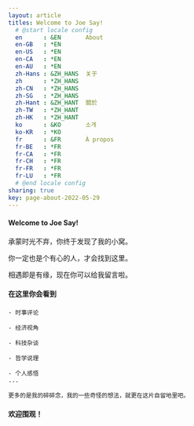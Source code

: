```yaml
---
layout: article
titles: Welcome to Joe Say!
  # @start locale config
  en      : &EN       About
  en-GB   : *EN
  en-US   : *EN
  en-CA   : *EN
  en-AU   : *EN
  zh-Hans : &ZH_HANS  关于
  zh      : *ZH_HANS
  zh-CN   : *ZH_HANS
  zh-SG   : *ZH_HANS
  zh-Hant : &ZH_HANT  關於
  zh-TW   : *ZH_HANT
  zh-HK   : *ZH_HANT
  ko      : &KO       소개
  ko-KR   : *KO
  fr      : &FR       À propos
  fr-BE   : *FR
  fr-CA   : *FR
  fr-CH   : *FR
  fr-FR   : *FR
  fr-LU   : *FR
  # @end locale config  
sharing: true
key: page-about-2022-05-29
---
```


<!-- ---我是一条分割线--- -->

#### Welcome to Joe Say!
    
   承蒙时光不弃，你终于发现了我的小窝。
    
   你一定也是个有心的人，才会找到这里。
    
   相遇即是有缘，现在你可以给我留言啦。
    
#### 在这里你会看到

    - 时事评论
    
    - 经济视角
    
    - 科技杂谈
    
    - 哲学说理
    
    - 个人感悟
    ...
    
    更多的是我的碎碎念，我的一些奇怪的想法，就更在这片自留地里吧。
    
#### 欢迎围观！

